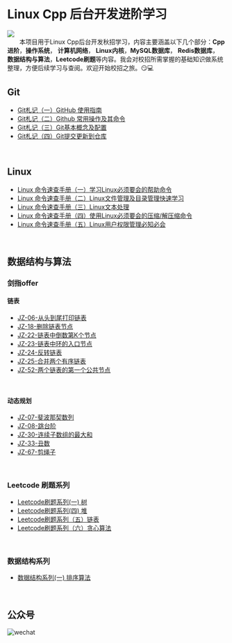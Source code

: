 # Linux Cpp 后台开发进阶学习
[![](https://img.shields.io/badge/wechat-微信交流-orange)](#公众号) 
</br>
&emsp;&emsp;本项目用于Linux Cpp后台开发秋招学习，内容主要涵盖以下几个部分：**Cpp进阶**，**操作系统**， **计算机网络**， **Linux内核**，**MySQL数据库**， **Redis数据库**， **数据结构与算法**，**Leetcode刷题**等内容。我会对校招所需掌握的基础知识做系统整理，方便后续学习与查阅。欢迎开始校招之旅。:smirk::computer:



## Git
- [Git札记（一）GitHub 使用指南](https://blog.csdn.net/DreamRE/article/details/111809098)
- [Git札记（二）Github 常用操作及其命令](https://blog.csdn.net/DreamRE/article/details/111813904)
- [Git札记（三）Git基本概念及配置](https://blog.csdn.net/DreamRE/article/details/111814819)
- [Git札记（四）Git提交更新到仓库](https://blog.csdn.net/DreamRE/article/details/111815300)


&emsp;

## Linux
- [Linux 命令速查手册（一）学习Linux必须要会的帮助命令](https://blog.csdn.net/DreamRE/article/details/111873668)
- [Linux 命令速查手册（二）Linux文件管理及目录管理快速学习](https://blog.csdn.net/DreamRE/article/details/111873762)
- [Linux 命令速查手册（三）Linux文本处理](https://blog.csdn.net/DreamRE/article/details/111873844)
- [Linux 命令速查手册（四）使用Linux必须要会的压缩/解压缩命令](https://blog.csdn.net/DreamRE/article/details/111873943)
- [Linux 命令速查手册（五）Linux用户权限管理必知必会](https://blog.csdn.net/DreamRE/article/details/111873997)



&emsp;
## 数据结构与算法
### 剑指offer
#### 链表
- [JZ-06-从头到尾打印链表](https://blog.csdn.net/DreamRE/article/details/110516674)
- [JZ-18-删除链表节点](https://blog.csdn.net/DreamRE/article/details/110517117)
- [JZ-22-链表中倒数第K个节点](https://blog.csdn.net/DreamRE/article/details/110526193)
- [JZ-23-链表中环的入口节点](https://blog.csdn.net/DreamRE/article/details/110527000)
- [JZ-24-反转链表](https://blog.csdn.net/DreamRE/article/details/110527358)
- [JZ-25-合并两个有序链表](https://blog.csdn.net/DreamRE/article/details/110527820)
- [JZ-52-两个链表的第一个公共节点](https://blog.csdn.net/DreamRE/article/details/110451119)

&emsp;
#### 动态规划
- [JZ-07-斐波那契数列](https://blog.csdn.net/DreamRE/article/details/111824740)
- [JZ-08-跳台阶](https://blog.csdn.net/DreamRE/article/details/111825310)
- [JZ-30-连续子数组的最大和](https://blog.csdn.net/DreamRE/article/details/111824674)
- [JZ-33-丑数](https://blog.csdn.net/DreamRE/article/details/111825398)
- [JZ-67-剪绳子](https://blog.csdn.net/DreamRE/article/details/111825514)

&emsp;
### Leetcode 刷题系列
- [Leetcode刷题系列(一) 树](https://blog.csdn.net/DreamRE/article/details/110150717)
- [Leetcode刷题系列(四) 堆](https://blog.csdn.net/DreamRE/article/details/110149991)
- [Leetcode刷题系列（五）链表](https://blog.csdn.net/DreamRE/article/details/110250664)
- [Leetcode刷题系列（六）贪心算法](https://blog.csdn.net/DreamRE/article/details/110880546)

&emsp;
### 数据结构系列
- [数据结构系列(一) 排序算法](https://blog.csdn.net/DreamRE/article/details/110205687)


&emsp;
## 公众号 ## 

![wechat](E:\Cpp-Development-Learning-Notes\images\wechat.png)
